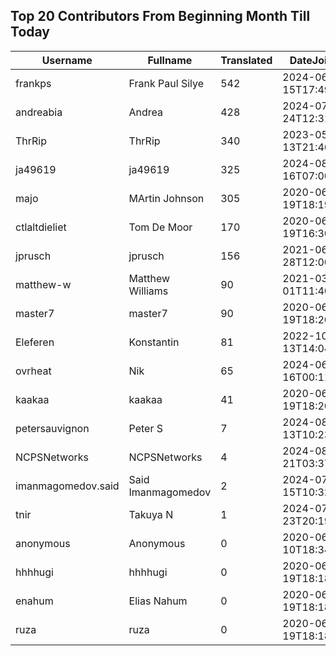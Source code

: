 ## Top 20 Contributors From Beginning Month Till Today ##
|Username|Fullname|Translated|DateJoined|Language|
|--------|--------|----------|----------|-------|
|frankps|Frank Paul Silye|542|2024-06-15T17:49:35.|nb_NO|
|andreabia|Andrea|428|2024-07-24T12:31:47.|it|
|ThrRip|ThrRip|340|2023-05-13T21:46:16.|zh_Hans|
|ja49619|ja49619|325|2024-08-16T07:00:21.||
|majo|MArtin Johnson|305|2020-06-19T18:19:45Z|sv|
|ctlaltdieliet|Tom De Moor|170|2020-06-19T16:30:47Z|nl|
|jprusch|jprusch|156|2021-06-28T12:00:18.|de|
|matthew-w|Matthew Williams|90|2021-03-01T11:40:28.|en_AU|
|master7|master7|90|2020-06-19T18:20:39.|pl|
|Eleferen|Konstantin|81|2022-10-13T14:04:24Z|ru|
|ovrheat|Nik|65|2024-06-16T00:11:45.||
|kaakaa|kaakaa|41|2020-06-19T18:20:26Z|ja|
|petersauvignon|Peter S|7|2024-08-13T10:23:34.|cs|
|NCPSNetworks|NCPSNetworks|4|2024-08-21T03:37:05.||
|imanmagomedov.said|Said Imanmagomedov|2|2024-07-15T10:32:56.||
|tnir|Takuya N|1|2024-07-23T20:19:19.||
|anonymous|Anonymous|0|2020-06-10T18:34:14.||
|hhhhugi|hhhhugi|0|2020-06-19T18:18:56.||
|enahum|Elias  Nahum|0|2020-06-19T18:18:56Z|es|
|ruza|ruza|0|2020-06-19T18:18:57.||
